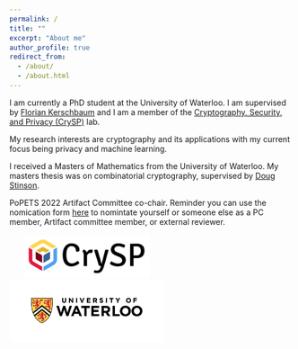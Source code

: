 ```yaml
---
permalink: /
title: ""
excerpt: "About me"
author_profile: true
redirect_from: 
  - /about/
  - /about.html
---
```

I am currently a PhD student at the University of Waterloo. I am supervised by [Florian Kerschbaum](https://cs.uwaterloo.ca/~fkerschb/) and I am a member of the  [Cryptography, Security, and Privacy (CrySP)](https://crysp.uwaterloo.ca/) lab.

My research interests are cryptography and its applications with my current focus being privacy and machine learning. 

I received a Masters of Mathematics from the University of Waterloo. My masters thesis was on combinatorial cryptography, supervised by [Doug Stinson](https://cs.uwaterloo.ca/~dstinson/).



PoPETS 2022 Artifact Committee co-chair. Reminder you can use the nomication form [here](https://docs.google.com/forms/d/e/1FAIpQLScxkw61ltTcpAwkVN5TSNRID-01-MNVyuW1b4FwP0rVufNdZQ/viewform) to nomintate yourself or someone else as a PC member, Artifact committee member, or external reviewer. 


<img src="/files/crysp-logo-word-clearbg-blackfg.png" alt="CrySP Logo" width="225" hspace="25"> 
 
<img src="/files/UniversityOfWaterloo_logo_horiz_rgb.png" alt="Waterloo Logo" width="275">
 

